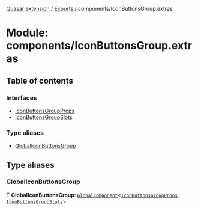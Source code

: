 [Quasar extension](../index.md) / [Exports](../modules.md) / components/IconButtonsGroup.extras

# Module: components/IconButtonsGroup.extras

## Table of contents

### Interfaces

- [IconButtonsGroupProps](../interfaces/components_IconButtonsGroup_extras.IconButtonsGroupProps.md)
- [IconButtonsGroupSlots](../interfaces/components_IconButtonsGroup_extras.IconButtonsGroupSlots.md)

### Type aliases

- [GlobalIconButtonsGroup](components_IconButtonsGroup_extras.md#globaliconbuttonsgroup)

## Type aliases

### GlobalIconButtonsGroup

Ƭ **GlobalIconButtonsGroup**: [`GlobalComponent`](../interfaces/components_api.GlobalComponent.md)<[`IconButtonsGroupProps`](../interfaces/components_IconButtonsGroup_extras.IconButtonsGroupProps.md), [`IconButtonsGroupSlots`](../interfaces/components_IconButtonsGroup_extras.IconButtonsGroupSlots.md)\>
